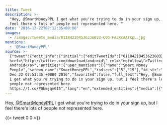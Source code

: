```yaml
---
title: Tweet
description: >-
  "Hey, @SmartMoneyPPL I get what you're trying to do in your sign up, but I
  feel there's lots of people not represented here. "
date: '2016-12-22T07:12:35+00:00'
images:
  - /images/tweets_media/811842104536236032-C0Q-FA2XcAATKpL.jpg
mentions:
  - '@SmartMoneyPPL'
source: >-
  {"tweet":{"edit_info":{"initial":{"editTweetIds":["811842104536236032"],"editableUntil":"2016-12-22T08:53:35.675Z","editsRemaining":"5","isEditEligible":true}},"retweeted":false,"source":"<a
  href=\"http://twitter.com/download/android\" rel=\"nofollow\">Twitter for
  Android</a>","entities":{"user_mentions":[{"name":"Smart Money
  People","screen_name":"SmartMoneyPPL","indices":["5","19"],"id_str":"2274536790","id":"2274536790"}],"urls":[],"symbols":[],"media":[{"expanded_url":"https://twitter.com/toychicken/status/811842104536236032/photo/1","indices":["124","147"],"url":"https://t.co/PQbmjqm6I5","media_url":"http://pbs.twimg.com/media/C0Q-FA2XcAATKpL.jpg","id_str":"811842088681828352","id":"811842088681828352","media_url_https":"https://pbs.twimg.com/media/C0Q-FA2XcAATKpL.jpg","sizes":{"small":{"w":"383","h":"680","resize":"fit"},"thumb":{"w":"150","h":"150","resize":"crop"},"medium":{"w":"675","h":"1200","resize":"fit"},"large":{"w":"1152","h":"2048","resize":"fit"}},"type":"photo","display_url":"pic.twitter.com/PQbmjqm6I5"}],"hashtags":[]},"display_text_range":["0","147"],"favorite_count":"0","id_str":"811842104536236032","truncated":false,"retweet_count":"0","id":"811842104536236032","possibly_sensitive":false,"created_at":"Thu
  Dec 22 07:53:35 +0000 2016","favorited":false,"full_text":"Hey, @SmartMoneyPPL
  I get what you're trying to do in your sign up, but I feel there's lots of
  people not represented here.
  https://t.co/PQbmjqm6I5","lang":"en","extended_entities":{"media":[{"expanded_url":"https://twitter.com/toychicken/status/811842104536236032/photo/1","indices":["124","147"],"url":"https://t.co/PQbmjqm6I5","media_url":"http://pbs.twimg.com/media/C0Q-FA2XcAATKpL.jpg","id_str":"811842088681828352","id":"811842088681828352","media_url_https":"https://pbs.twimg.com/media/C0Q-FA2XcAATKpL.jpg","sizes":{"small":{"w":"383","h":"680","resize":"fit"},"thumb":{"w":"150","h":"150","resize":"crop"},"medium":{"w":"675","h":"1200","resize":"fit"},"large":{"w":"1152","h":"2048","resize":"fit"}},"type":"photo","display_url":"pic.twitter.com/PQbmjqm6I5"}]}}}
---
```

Hey, [@SmartMoneyPPL](https://twitter.com/@SmartMoneyPPL) I get what you're trying to do in your sign up, but I feel there's lots of people not represented here. 
    
{{< tweet 0 0 >}}
    
